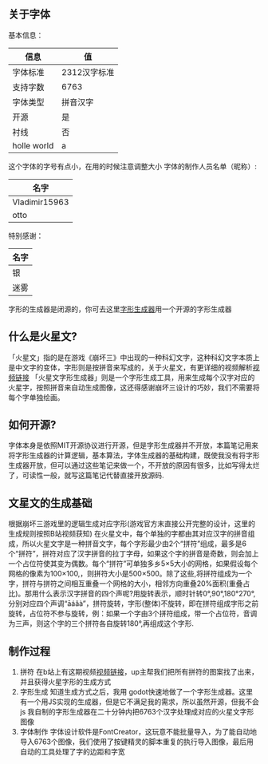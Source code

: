## 关于字体
基本信息：

|信息     |  值   |
| --- | --- |
| 字体标准    |   2312汉字标准  |
|支持字数|6763
|字体类型|拼音汉字
|开源|是
|衬线|否
|holle world|a

这个字体的字号有点小，在用的时候注意调整大小
字体的制作人员名单（昵称）:

|名字     |
| --- |
|Vladimir15963     |
|otto|
特别感谢：

|名字     |
| --- | 
|银   | 
|迷雾|

字形的生成器是闭源的，你可去这里[字形生成器](https://github.com/SpeedyOrc-C/Honkai-3rd-II-Martian)用一个开源的字形生成器

## 什么是火星文?
「火星文」指的是在游戏《崩坏三》中出现的一种科幻文字，这种科幻文字本质上是中文字的变体，字形则是按拼音来写成的，关于火星文，有更详细的视频解析[视频链接](https://b23.tv/f8WnEch)
「火星文字形生成器」则是一个字形生成工具，用来生成每个汉字对应的火星字，按照拼音来自动生成图像，这还得感谢崩坏三设计的巧妙，我们不需要将每个字单独绘画。
## 如何开源?
字体本身是依照MIT开源协议进行开源，但是字形生成器并不开放，本篇笔记用来将字形生成器的计算逻辑，基本算法，字体生成器的基础构建，既使我没有将字形生成器开放，但可以通过这些笔记来做一个，不开放的原因有很多，比如写得太烂了，可读性一般，就写这篇笔记代替直接开放源码.
## 文星文的生成基础
根据崩坏三游戏里的逻辑生成对应字形(游戏官方末直接公开完整的设计，这里的生成规则按照B站视频获知)
在火星文中，每个单独的字都由其对应汉字的拼音组成，所以火星文字是一种拼音文字，每个字形最少由2个“拼符”组成，最多是6个“拼符”，拼符对应了汉字拼音的拉丁字母，如果这个字的拼音是奇数，则会加上一个占位符使其变为偶数。每个“拼符”可单独多乡5×5大小的网格，如果假设每个网格的像素为100×100,，则拼符大小是500×500。除了这些,将拼符组成为一个字，拼符与拼符之间相互重叠一个网格的大小，相邻方向重叠20%面积(重叠占比)。那用什么表示汉字拼音的四个声呢?用旋转表示，顺时针转0°,90°,180°270°,分别对应四个声调“āáǎà”，拼符旋转，字形(整体)不旋转，即在拼符组成字形之前旋转，占位符不参与旋转，例：如果一个字由3个拼符组成，带一个占位符，音调为三声，则这个字的三个拼符各自旋转180°,再组成这个字形.

## 制作过程
1. 拼符
在b站上有这期视频[视频链接](https://b23.tv/f8WnEch)，up主帮我们把所有拼符的图案找了出来，并且获得火星字形的生成方式
2. 字形生成
知道生成方式之后，我用 godot快速地做了一个字形生成器。这里有一个用JS实现的生成器，但是它不满足我的需求，所以虽然开源，但我不会js
我自制的字形生成器在二十分钟内把6763个汉字处理成对应的火星文字形图像
3. 字体制作
字体设计软件是FontCreator，这玩意不能批量导入，为了能自动地导入6763个图像，我们使用了按键精灵的脚本重复的执行导入图像，最后用自动的工具处理了字的边距和字宽
